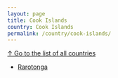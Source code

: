 ```yaml
---
layout: page
title: Cook Islands
country: Cook Islands
permalink: /country/cook-islands/
---
```

[↑ Go to the list of all countries](/country/)
<ul>
<li>
  <a href="/country/cook-islands/rarotonga/">Rarotonga</a>
</li>
</ul>
